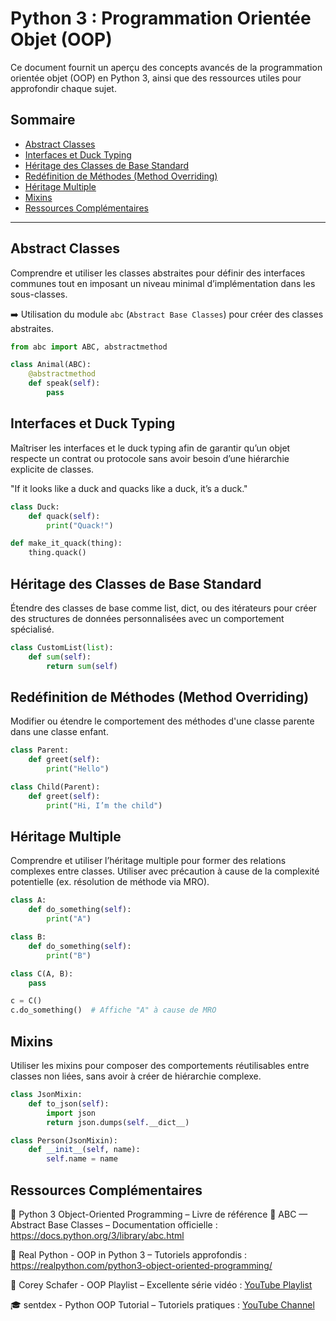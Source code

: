 # Python 3 : Programmation Orientée Objet (OOP)

Ce document fournit un aperçu des concepts avancés de la programmation orientée objet (OOP) en Python 3, ainsi que des ressources utiles pour approfondir chaque sujet.

## Sommaire

- [Abstract Classes](#abstract-classes)
- [Interfaces et Duck Typing](#interfaces-et-duck-typing)
- [Héritage des Classes de Base Standard](#héritage-des-classes-de-base-standard)
- [Redéfinition de Méthodes (Method Overriding)](#redéfinition-de-méthodes-method-overriding)
- [Héritage Multiple](#héritage-multiple)
- [Mixins](#mixins)
- [Ressources Complémentaires](#ressources-complémentaires)

---

## Abstract Classes

Comprendre et utiliser les classes abstraites pour définir des interfaces communes tout en imposant un niveau minimal d’implémentation dans les sous-classes.

➡️ Utilisation du module `abc` (`Abstract Base Classes`) pour créer des classes abstraites.

```python
from abc import ABC, abstractmethod

class Animal(ABC):
    @abstractmethod
    def speak(self):
        pass
```

## Interfaces et Duck Typing

Maîtriser les interfaces et le duck typing afin de garantir qu’un objet respecte un contrat ou protocole sans avoir besoin d’une hiérarchie explicite de classes.

"If it looks like a duck and quacks like a duck, it’s a duck."

```python
class Duck:
    def quack(self):
        print("Quack!")

def make_it_quack(thing):
    thing.quack()
```

## Héritage des Classes de Base Standard

Étendre des classes de base comme list, dict, ou des itérateurs pour créer des structures de données personnalisées avec un comportement spécialisé.

```python
class CustomList(list):
    def sum(self):
        return sum(self)
```

## Redéfinition de Méthodes (Method Overriding)

Modifier ou étendre le comportement des méthodes d'une classe parente dans une classe enfant.

```python
class Parent:
    def greet(self):
        print("Hello")

class Child(Parent):
    def greet(self):
        print("Hi, I’m the child")
```

## Héritage Multiple

Comprendre et utiliser l’héritage multiple pour former des relations complexes entre classes. Utiliser avec précaution à cause de la complexité potentielle (ex. résolution de méthode via MRO).

```python
class A:
    def do_something(self):
        print("A")

class B:
    def do_something(self):
        print("B")

class C(A, B):
    pass

c = C()
c.do_something()  # Affiche "A" à cause de MRO
```

## Mixins

Utiliser les mixins pour composer des comportements réutilisables entre classes non liées, sans avoir à créer de hiérarchie complexe.

```python
class JsonMixin:
    def to_json(self):
        import json
        return json.dumps(self.__dict__)

class Person(JsonMixin):
    def __init__(self, name):
        self.name = name
```

## Ressources Complémentaires

📘 Python 3 Object-Oriented Programming – Livre de référence
🧩 ABC — Abstract Base Classes – Documentation officielle : https://docs.python.org/3/library/abc.html

🐍 Real Python - OOP in Python 3 – Tutoriels approfondis : https://realpython.com/python3-object-oriented-programming/

🎥 Corey Schafer - OOP Playlist – Excellente série vidéo : [YouTube Playlist](https://www.youtube.com/playlist?list=PL-osiE80TeTsqhIuOqKhwlXsIBIdSeYtc)

🎓 sentdex - Python OOP Tutorial – Tutoriels pratiques : [YouTube Channel](https://www.youtube.com/user/sentdex)
